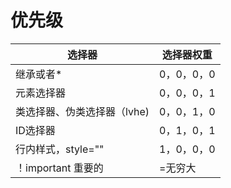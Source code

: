 # 优先级

| 选择器                      | 选择器权重 |
| --------------------------- | ---------- |
| 继承或者*                   | 0，0，0，0 |
| 元素选择器                  | 0，0，0，1 |
| 类选择器、伪类选择器（lvhe) | 0，0，1，0 |
| ID选择器                    | 0，1，0，1 |
| 行内样式，style=""          | 1，0，0，0 |
| ！important 重要的          | =无穷大    |

